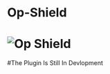 # Op-Shield
# ![Op Shield](https://encrypted-tbn3.gstatic.com/images?q=tbn:ANd9GcTP9_hx5EULAMUv6Dd47EH_ayWJzPCZVz4Ev8NiQCptVqEozP3y2tpm_A)

#The Plugin Is Still In Devlopment 

